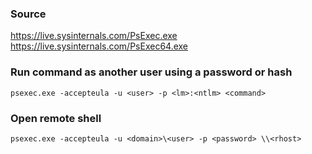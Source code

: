 ### Source
https://live.sysinternals.com/PsExec.exe  
https://live.sysinternals.com/PsExec64.exe  

### Run command as another user using a password or hash
```
psexec.exe -accepteula -u <user> -p <lm>:<ntlm> <command>
```

### Open remote shell
```
psexec.exe -accepteula -u <domain>\<user> -p <password> \\<rhost>
```

